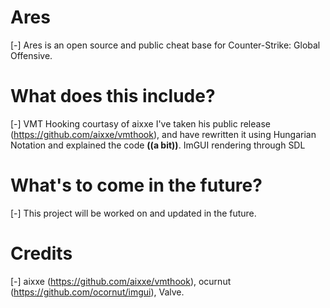 # Ares
[-] Ares is an open source and public cheat base for Counter-Strike: Global Offensive.

# What does this include?
[-] VMT Hooking courtasy of aixxe
I've taken his public release (https://github.com/aixxe/vmthook), and have rewritten it using Hungarian Notation and explained the code __((a bit))__. ImGUI rendering through SDL

# What's to come in the future?
[-] This project will be worked on and updated in the future.

# Credits
[-] aixxe (https://github.com/aixxe/vmthook), ocurnut (https://github.com/ocornut/imgui), Valve.
